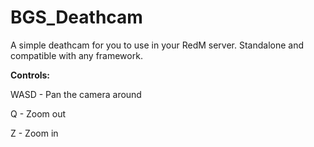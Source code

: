 # BGS_Deathcam
A simple deathcam for you to use in your RedM server. Standalone and compatible with any framework.

**Controls:**

WASD - Pan the camera around

Q - Zoom out

Z - Zoom in
